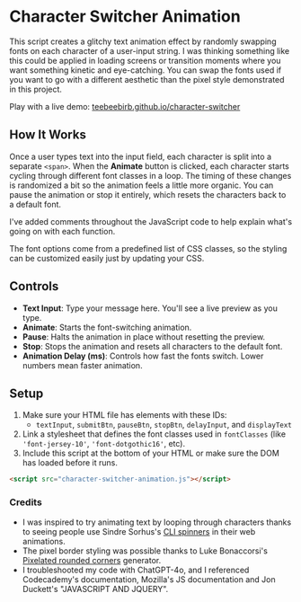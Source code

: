 # Character Switcher Animation

This script creates a glitchy text animation effect by randomly swapping fonts on each character of a user-input string. I was thinking something like this could be applied in loading screens or transition moments where you want something kinetic and eye-catching. You can swap the fonts used if you want to go with a different aesthetic than the pixel style demonstrated in this project.

Play with a live demo: [teebeebirb.github.io/character-switcher](https://teebeebirb.github.io/character-switcher/)

## How It Works

Once a user types text into the input field, each character is split into a separate `<span>`. When the **Animate** button is clicked, each character starts cycling through different font classes in a loop. The timing of these changes is randomized a bit so the animation feels a little more organic. You can pause the animation or stop it entirely, which resets the characters back to a default font.

I've added comments throughout the JavaScript code to help explain what's going on with each function.

The font options come from a predefined list of CSS classes, so the styling can be customized easily just by updating your CSS.

## Controls

- **Text Input**: Type your message here. You'll see a live preview as you type.
- **Animate**: Starts the font-switching animation.
- **Pause**: Halts the animation in place without resetting the preview.
- **Stop**: Stops the animation and resets all characters to the default font.
- **Animation Delay (ms)**: Controls how fast the fonts switch. Lower numbers mean faster animation.

## Setup

1. Make sure your HTML file has elements with these IDs:
   - `textInput`, `submitBtn`, `pauseBtn`, `stopBtn`, `delayInput`, and `displayText`
2. Link a stylesheet that defines the font classes used in `fontClasses` (like `'font-jersey-10'`, `'font-dotgothic16'`, etc).
3. Include this script at the bottom of your HTML or make sure the DOM has loaded before it runs.

```html
<script src="character-switcher-animation.js"></script>
```

### Credits

- I was inspired to try animating text by looping through characters thanks to seeing people use Sindre Sorhus's [CLI spinners](https://github.com/sindresorhus/cli-spinners) in their web animations.
- The pixel border styling was possible thanks to Luke Bonaccorsi's [Pixelated rounded corners](https://pixelcorners.lukeb.co.uk/?radius=8&multiplier=4) generator.
- I troubleshooted my code with ChatGPT-4o, and I referenced Codecademy's documentation, Mozilla's JS documentation and Jon Duckett's "JAVASCRIPT AND JQUERY".
